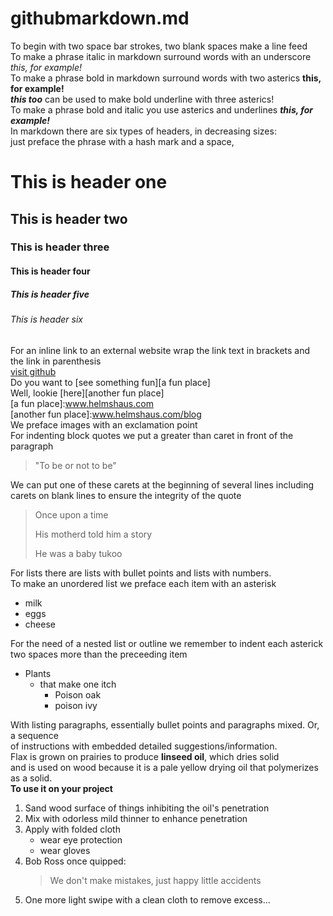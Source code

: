 # githubmarkdown.md  
To begin with two space bar strokes, two blank spaces make a line feed  
To make a phrase italic in markdown surround words with an underscore _this, for example!_  
To make a phrase bold in markdown surround words with two asterics  **this, for example!**  
***this too*** can be used to make bold underline with three asterics!   
To make a phrase bold and italic you use asterics and underlines  **_this, for example!_**  
In markdown there are six types of headers, in decreasing sizes:  
just preface the phrase with a hash mark and a space,    
# This is header one  
## This is header two  
### This is header three  
#### This is header four  
##### This is header five  
###### This is header six  
For an inline link to an external website wrap the link text in brackets and the link in parenthesis  
[visit github](www.github.com)  
Do you want to [see something fun][a fun place]    
Well, lookie [here][another fun place]    
[a fun place]:www.helmshaus.com    
[another fun place]:www.helmshaus.com/blog  
We preface images with an exclamation point  
For indenting block quotes we put a greater than caret in front of the paragraph  
>"To be or not to be"  
  
We can put one of these carets at the beginning of several lines including  
carets on blank lines to ensure the integrity of the quote  
>Once upon a time  
>  
>His motherd told him a story  
>  
>He was a baby tukoo  

For lists there are lists with bullet points and lists with numbers.  
To make an unordered list we preface each item with an asterisk  
* milk
* eggs
* cheese  

For the need of a nested list or outline we remember to indent each asterick  
two spaces more than the preceeding item  
* Plants    
  * that make one itch    
    * Poison oak  
    * poison ivy    
  
With listing paragraphs, essentially bullet points and paragraphs mixed. Or, a sequence    
of instructions with embedded detailed suggestions/information.  
Flax is grown on prairies to produce **linseed oil**, which dries solid  
and is used on wood because it is a pale yellow drying oil that polymerizes  
as a solid.    
**To use it on your project**  
1. Sand wood surface of things inhibiting the oil's penetration  
2. Mix with odorless mild thinner to enhance penetration
3. Apply with folded cloth  
   * wear eye protection  
   * wear gloves  
4. Bob Ross once quipped:  
     > We don't make mistakes, just happy little accidents  
5. One more light swipe with a clean cloth to remove excess...  


